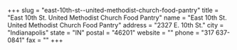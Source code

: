 +++
slug = "east-10th-st--united-methodist-church-food-pantry"
title = "East 10th St. United Methodist Church Food Pantry"
name = "East 10th St. United Methodist Church Food Pantry"
address = "2327 E. 10th St."
city = "Indianapolis"
state = "IN"
postal = "46201"
website = ""
phone = "317 637-0841"
fax = ""
+++
